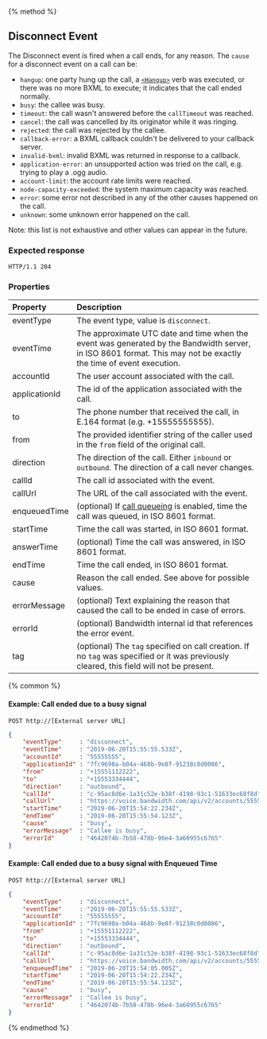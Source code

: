 {% method %}
## Disconnect Event

The Disconnect event is fired when a call ends, for any reason. The `cause` for a disconnect event on a call can be:
- `hangup`: one party hung up the call, a [`<Hangup>`](../../bxml/verbs/hangup.md) verb was executed, or there was no more BXML to execute; it indicates that the call ended normally.
- `busy`: the callee was busy.
- `timeout`: the call wasn't answered before the `callTimeout` was reached.
- `cancel`: the call was cancelled by its originator while it was ringing.
- `rejected`: the call was rejected by the callee.
- `callback-error`: a BXML callback couldn't be delivered to your callback server.
- `invalid-bxml`: invalid BXML was returned in response to a callback.
- `application-error`: an unsupported action was tried on the call, e.g. trying to play a .ogg audio.
- `account-limit`: the account rate limits were reached.
- `node-capacity-exceeded`: the system maximum capacity was reached.
- `error`: some error not described in any of the other causes happened on the call.
- `unknown`: some unknown error happened on the call.

Note: this list is not exhaustive and other values can appear in the future.

### Expected response
```http
HTTP/1.1 204
```

### Properties

| Property          | Description |
|:------------------|:------------|
| eventType         | The event type, value is `disconnect`. |
| eventTime         | The approximate UTC date and time when the event was generated by the Bandwidth server, in ISO 8601 format. This may not be exactly the time of event execution. |
| accountId         | The user account associated with the call. |
| applicationId     | The id of the application associated with the call. |
| to                | The phone number that received the call, in E.164 format (e.g. +15555555555). |
| from              | The provided identifier string of the caller used in the `from` field of the original call. |
| direction         | The direction of the call. Either `inbound` or `outbound`. The direction of a call never changes. |
| callId            | The call id associated with the event. |
| callUrl           | The URL of the call associated with the event. |
| enqueuedTime      | (optional) If [call queueing](../../rateLimits.md) is enabled, time the call was queued, in ISO 8601 format. |
| startTime         | Time the call was started, in ISO 8601 format. |
| answerTime        | (optional) Time the call was answered, in ISO 8601 format. |
| endTime           | Time the call ended, in ISO 8601 format. |
| cause             | Reason the call ended. See above for possible values. |
| errorMessage      | (optional) Text explaining the reason that caused the call to be ended in case of errors. |
| errorId           | (optional) Bandwidth internal id that references the error event. |
| tag               | (optional) The `tag`  specified on call creation. If no `tag` was specified or it was previously cleared, this field will not be present. |

{% common %}

#### Example: Call ended due to a busy signal

```
POST http://[External server URL]
```

```json
{
	"eventType"     : "disconnect",
	"eventTime"     : "2019-06-20T15:55:55.533Z",
	"accountId"     : "55555555",
	"applicationId" : "7fc9698a-b04a-468b-9e8f-91238c0d0086",
	"from"          : "+15551112222",
	"to"            : "+15553334444",
	"direction"     : "outbound",
	"callId"        : "c-95ac8d6e-1a31c52e-b38f-4198-93c1-51633ec68f8d",
	"callUrl"       : "https://voice.bandwidth.com/api/v2/accounts/55555555/calls/c-95ac8d6e-1a31c52e-b38f-4198-93c1-51633ec68f8d",
	"startTime"     : "2019-06-20T15:54:22.234Z",
	"endTime"       : "2019-06-20T15:55:54.123Z",
	"cause"         : "busy",
	"errorMessage"  : "Callee is busy",
	"errorId"       : "4642074b-7b58-478b-96e4-3a60955c6765"
}
```

#### Example: Call ended due to a busy signal with Enqueued Time

```http
POST http://[External server URL]
```

```json
{
	"eventType"     : "disconnect",
	"eventTime"     : "2019-06-20T15:55:55.533Z",
	"accountId"     : "55555555",
	"applicationId" : "7fc9698a-b04a-468b-9e8f-91238c0d0086",
	"from"          : "+15551112222",
	"to"            : "+15553334444",
	"direction"     : "outbound",
	"callId"        : "c-95ac8d6e-1a31c52e-b38f-4198-93c1-51633ec68f8d",
	"callUrl"       : "https://voice.bandwidth.com/api/v2/accounts/55555555/calls/c-95ac8d6e-1a31c52e-b38f-4198-93c1-51633ec68f8d",
	"enqueuedTime"  : "2019-06-20T15:54:05.005Z",
	"startTime"     : "2019-06-20T15:54:22.234Z",
	"endTime"       : "2019-06-20T15:55:54.123Z",
	"cause"         : "busy",
	"errorMessage"  : "Callee is busy",
	"errorId"       : "4642074b-7b58-478b-96e4-3a60955c6765"
}
```

{% endmethod %}
